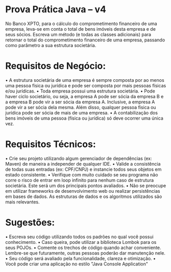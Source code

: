 # Prova Prática Java – v4
No Banco XPTO, para o cálculo do comprometimento financeiro de uma empresa, leva-se em 
conta o total de bens imóveis desta empresa e de seus sócios. Escreva um método (e todas as classes 
adicionais) para retornar o total do comprometimento financeiro de uma empresa, passando como 
parâmetro a sua estrutura societária. 

# Requisitos de Negócio:
• A estrutura societária de uma empresa é sempre composta por ao menos uma pessoa física
ou jurídica e pode ser composta por mais pessoas físicas e/ou jurídicas.
• Toda empresa possui uma estrutura societária.
• Pode haver ciclo societário, ou seja, a empresa A pode ser sócia da empresa B e a empresa B 
pode vir a ser sócia da empresa A. Inclusive, a empresa A pode vir a ser sócia dela mesma.
Além disso, qualquer pessoa física ou jurídica pode ser sócia de mais de uma empresa.
• A contabilização dos bens imóveis de uma pessoa (física ou jurídica) só deve ocorrer uma única 
vez.

# Requisitos Técnicos:
• Crie seu projeto utilizando algum gerenciador de dependências (ex: Maven) de maneira a 
independer de qualquer IDE.
• Valide a consistência de todas suas entradas (ex: CPF/CNPJ) e instancie todos seus objetos em 
estado consistente.
• Verifique com muito cuidado se seu programa não corre o risco de entrar em loop infinito
para nenhum caso de estrutura societária. Este será um dos principais pontos avaliados.
• Não se preocupe em utilizar frameworks de desenvolvimento web ou realizar persistências 
em bases de dados. As estruturas de dados e os algoritmos utilizados são mais relevantes.

# Sugestões:
• Escreva seu código utilizando todos os padrões no qual você possui conhecimento.
• Caso queira, pode utilizar a biblioteca Lombok para os seus POJOs.
• Comente os trechos de código quando achar conveniente. Lembre-se que futuramente, 
outras pessoas poderão dar manutenção nele.
• Seu código será avaliado pela funcionalidade, clareza e otimização.
• Você pode criar uma aplicação no estilo "Java Console Application"
